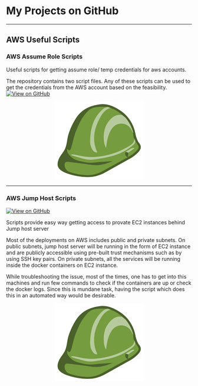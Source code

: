 # My Projects on GitHub
---
## AWS Useful Scripts

### AWS Assume Role Scripts
Useful scripts for getting assume role/ temp credentials for aws accounts.

The repository contains two script files. Any of these scripts can be used to get the credentials from the AWS account based on the feasibility.
[![View on GitHub](https://img.shields.io/badge/GitHub-View_on_GitHub-blue?logo=GitHub)](https://github.com/mahesh031/aws-assume-role-scripts)

<center><img src="assets/img/aws-iam.png"/></center>


---
### AWS Jump Host Scripts

[![View on GitHub](https://img.shields.io/badge/GitHub-View_on_GitHub-blue?logo=GitHub)](https://github.com/mahesh031/aws-jump-host-scripts)

Scripts provide easy way getting access to provate EC2 instances behind Jump host server

Most of the deployments on AWS includes public and private subnets.
On public subnets, jump host server will be running in the form of EC2 instance and are publicly accessible using pre-built trust mechanisms such as by using SSH key pairs.
On private subnets, all the services will be running inside the docker containers on EC2 instance.

While troubleshooting the issue, most of the times, one has to get into this machines and run few commands to check if the containers are up or check the docker logs. Since this is mundane task, having the script which does this in an automated way would be desirable.

<center><img src="assets/img/aws-iam.png"/></center>


